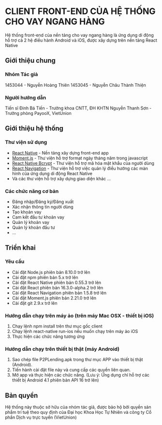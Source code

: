 # CLIENT FRONT-END CỦA HỆ THỐNG CHO VAY NGANG HÀNG

Hệ thống front-end của nền tảng cho vay ngang hàng là ứng dụng di động hỗ trợ cả 2 hệ điều hành Android và iOS, được xây dựng trên nền tảng React Native

## Giới thiệu chung

### Nhóm Tác giả

1453044 - Nguyễn Hoàng Thiên
1453045 - Nguyễn Châu Thành Thiện

### Người hướng dẫn

Tiến sĩ Đinh Bá Tiến - Trưởng khoa CNTT, ĐH KHTN
Nguyễn Thanh Sơn - Trưởng phòng PayooX, VietUnion

## Giới thiệu hệ thống

### Thư viện sử dụng

* [React Native](https://facebook.github.io/react-native/) - Nền tảng xây dựng front-end app
* [Moment.js](https://momentjs.com/) - Thư viện hỗ trợ format ngày tháng năm trong javascript
* [React Native Bcrypt](https://www.npmjs.com/package/react-native-bcrypt) - Thư viện hỗ trợ mã hóa mật khẩu của người dùng
* [React Navigation](https://reactnavigation.org/) - Thư viện hỗ trợ việc quản lý điều hướng các màn hình của ứng dụng di động React Native
* Và các thư viện hỗ trợ xây dựng giao diện khác ...

### Các chức năng cơ bản

* Đăng nhập/Đăng ký/Đăng xuất
* Xác nhận thông tin người dùng
* Tạo khoản vay
* Cam kết đầu tư khoản vay
* Quản lý khoản vay
* Quản lý khoản đầu tư
* ...

## Triển khai

### Yêu cầu

* Cài đặt Node.js phiên bản 8.10.0 trở lên
* Cài đặt npm phiên bản 5.x trở lên
* Cài đặt React Native phiên bản 0.55.3 trở lên
* Cài đặt React phiên bản 16.3.0-alpha.2 trở lên
* Cài đặt React Navigation phiên bản 1.5.8 trở lên
* Cài đặt Moment.js phiên bản 2.21.0 trở lên
* Cài đặt git 2.9.x trở lên

### Hướng dẫn chạy trên máy ảo (trên máy Mac OSX - thiết bị iOS)

1. Chạy lệnh npm install trên thư mục gốc client
2. Chạy lệnh react-native run-ios nếu muốn chạy trên máy ảo iOS
3. Thực hiện các chức năng tương ứng 

### Hướng dẫn chạy trên thiết bị thật (máy Android)

1. Sao chép file P2PLending.apk trong thư mục APP vào thiết bị thật (Android).
2. Tiến hành cài đặt file này và cung cấp các quyền liên quan.
3. Mở app và thực hiện các chức năng.
(Lưu ý: Ứng dụng chỉ hỗ trợ các thiết bị Android 4.1 phiên bản API 16 trở lên)

## Bản quyền

Hệ thống này thuộc sở hữu của nhóm tác giả, được bảo hộ bởi quyền sản phẩm trí tuệ theo quy định của Đại học Khoa Học Tự Nhiên và công ty Cổ phần Dịch vụ trực tuyến (VietUnion)






